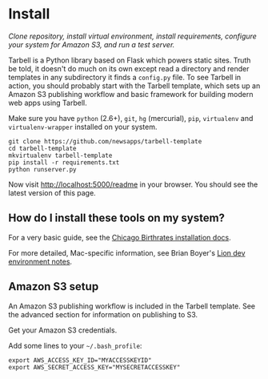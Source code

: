 # Install
*Clone repository, install virtual environment, install requirements, configure your system for Amazon S3, and run a test server.*

Tarbell is a Python library based on Flask which powers static sites. Truth be 
told, it doesn't do much on its own except read a directory and render templates
in any subdirectory it finds a `config.py` file. To see Tarbell in action, you 
should probably start with the Tarbell template, which sets up an Amazon S3
publishing workflow and basic framework for building modern web apps using 
Tarbell.

<div class="row-fluid">

<div class="span7">
<p>Make sure you have <code>python</code> (2.6+), <code>git</code>, <code>hg</code> (mercurial), <code>pip</code>, <code>virtualenv</code>
and <code>virtualenv-wrapper</code> installed on your system.</p>

<pre><code class="bash">git clone https://github.com/newsapps/tarbell-template
cd tarbell-template
mkvirtualenv tarbell-template
pip install -r requirements.txt
python runserver.py
</code></pre>

<p>Now visit <a href="http://localhost:5000/readme">http://localhost:5000/readme</a> in your browser. 
You should see the latest version of this page.</p>

</div>

<div class="span4 offset1 aside">
    <h2><i class="icon icon-question-sign"></i> How do I install these tools on my system?</h2>
    <p>For a very basic guide, see the <a href="https://hackpad.com/Install-Chicago-Birthrates-6V2O2Un04Ow">Chicago Birthrates installation docs</a>.</p>
    <p>For more detailed, Mac-specific information, see Brian Boyer's <a href="https://gist.github.com/brianboyer/1696819">Lion dev environment notes</a>.</p>
</div>

</div>


## Amazon S3 setup

An Amazon S3 publishing workflow is included in the Tarbell template. See the advanced section for information on publishing to S3.

Get your Amazon S3 credentials.

Add some lines to your `~/.bash_profile`:

<pre><code class="bash">export AWS_ACCESS_KEY_ID="MYACCESSKEYID"
export AWS_SECRET_ACCESS_KEY="MYSECRETACCESSKEY"
</code></pre>

